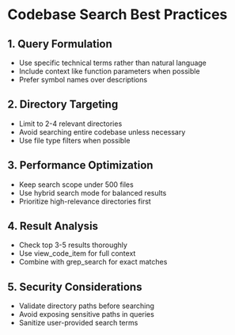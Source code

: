 # Codebase Search Best Practices

## 1. Query Formulation
- Use specific technical terms rather than natural language
- Include context like function parameters when possible
- Prefer symbol names over descriptions

## 2. Directory Targeting
- Limit to 2-4 relevant directories
- Avoid searching entire codebase unless necessary
- Use file type filters when possible

## 3. Performance Optimization
- Keep search scope under 500 files
- Use hybrid search mode for balanced results
- Prioritize high-relevance directories first

## 4. Result Analysis
- Check top 3-5 results thoroughly
- Use view_code_item for full context
- Combine with grep_search for exact matches

## 5. Security Considerations
- Validate directory paths before searching
- Avoid exposing sensitive paths in queries
- Sanitize user-provided search terms